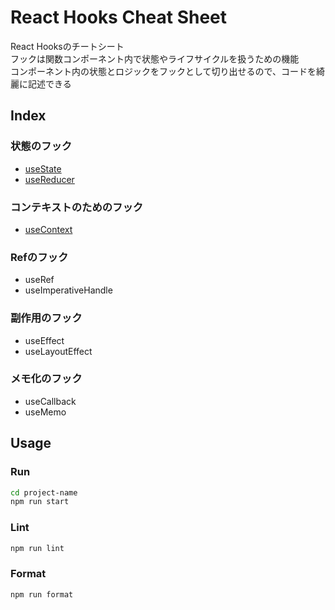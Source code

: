 # React Hooks Cheat Sheet

React Hooksのチートシート  
フックは関数コンポーネント内で状態やライフサイクルを扱うための機能  
コンポーネント内の状態とロジックをフックとして切り出せるので、コードを綺麗に記述できる

## Index

### 状態のフック

- [useState](https://github.com/superneko160/React-hooks-cheatsheet/tree/main/usestate-sample)
- [useReducer](https://github.com/superneko160/React-hooks-cheatsheet/tree/main/usereducer-sample)

### コンテキストのためのフック

- [useContext](https://github.com/superneko160/React-hooks-cheatsheet/tree/main/usecontext-sample)

### Refのフック
- useRef
- useImperativeHandle

### 副作用のフック

- useEffect
- useLayoutEffect

### メモ化のフック

- useCallback
- useMemo

## Usage

### Run

```bash
cd project-name
npm run start
```

### Lint

```bash
npm run lint
```

### Format

```bash
npm run format
```
